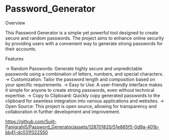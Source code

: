 # Password_Generator

Overview

This Password Generator is a simple yet powerful tool designed to create secure and random passwords. The project aims to enhance online security by providing users with a convenient way to generate strong passwords for their accounts.

Features

-> Random Passwords: Generate highly secure and unpredictable passwords using a combination of letters, numbers, and special characters.
-> Customization: Tailor the password length and composition based on your specific requirements.
-> Easy to Use: A user-friendly interface makes it simple for anyone to create strong passwords, even without technical expertise.
-> Copy to Clipboard: Quickly copy generated passwords to the clipboard for seamless integration into various applications and websites.
-> Open Source: This project is open source, allowing for transparency and collaboration in further development and improvement.




https://github.com/Sujit-Panigrahi5/Password_Generator/assets/128701820/51e865f5-0d9a-401b-bb41-dc031f022550

